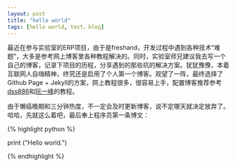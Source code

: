 ```yaml
---
layout: post
title: "hello world"
tags: [hello world, test，blog]
---
```

最近在参与实验室的ERP项目，由于是freshand，开发过程中遇到各种技术“难题”，大多是参考网上博客里各种教程解决的。同时，实验室师兄建议我去写一个自己的博客，记录下项目的历程，分享遇到的那些坑的解决方案。犹犹豫豫，本着互联网人自嗨精神，终究还是启用了个人第一个博客。观望了一阵，最终选择了Github Page + Jekyll的方案，网上教程很多，很容易上手，配置博客推荐参考[dss886](http://www.dss886.com/github/2014/05/05/03/)和[阮一峰](http://www.ruanyifeng.com/blog/2012/08/blogging_with_jekyll.html)的教程。

由于懒癌晚期和三分钟热度，不一定会及时更新博客，说不定哪天就决定放弃了。哈哈，先就这么着吧，最后奉上程序员第一条博文：

{% highlight python %}

print ("Hello world.")

{% endhighlight %}
